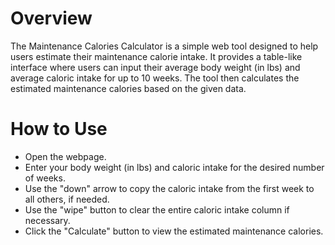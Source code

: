 # Overview
The Maintenance Calories Calculator is a simple web tool designed to help users estimate their maintenance calorie intake. It provides a table-like interface where users can input their average body weight (in lbs) and average caloric intake for up to 10 weeks. The tool then calculates the estimated maintenance calories based on the given data.

# How to Use
- Open the webpage.
- Enter your body weight (in lbs) and caloric intake for the desired number of weeks.
- Use the "down" arrow to copy the caloric intake from the first week to all others, if needed.
- Use the "wipe" button to clear the entire caloric intake column if necessary.
- Click the "Calculate" button to view the estimated maintenance calories.
